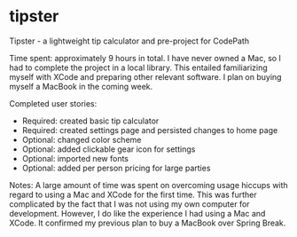 # tipster
Tipster - a lightweight tip calculator and pre-project for CodePath

Time spent: approximately 9 hours in total. I have never owned a Mac, so I had to complete the project in a local library. This entailed familiarizing myself with XCode and preparing other relevant software. I plan on buying myself a MacBook in the coming week.

Completed user stories:

- Required: created basic tip calculator
- Required: created settings page and persisted changes to home page
- Optional: changed color scheme
- Optional: added clickable gear icon for settings
- Optional: imported new fonts
- Optional: added per person pricing for large parties

Notes: A large amount of time was spent on overcoming usage hiccups with regard to using a Mac and XCode for the first time. This was further complicated by the fact that I was not using my own computer for development. However, I do like the experience I had using a Mac and XCode. It confirmed my previous plan to buy a MacBook over Spring Break.

